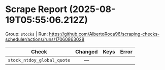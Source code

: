# Scrape Report (2025-08-19T05:55:06.212Z)

Group: `stocks`  |  Run: https://github.com/AlbertoRoca96/scraping-checks-scheduler/actions/runs/17060863028

| Check | Changed | Keys | Error |
|---|:---:|:--|:--|
| `stock_ntdoy_global_quote` | — |  |  |
